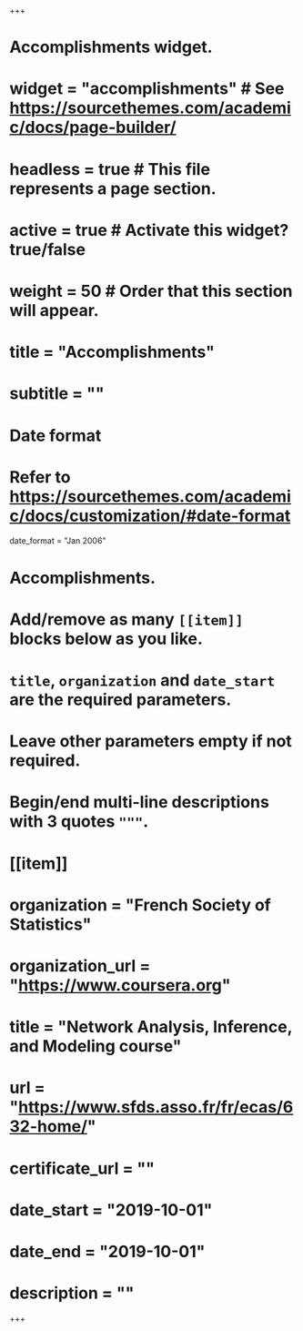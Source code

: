 +++
# Accomplishments widget.
# widget = "accomplishments"  # See https://sourcethemes.com/academic/docs/page-builder/
# headless = true  # This file represents a page section.
# active = true  # Activate this widget? true/false
# weight = 50  # Order that this section will appear.
# 
# title = "Accomplish&shy;ments"
# subtitle = ""

# Date format
#   Refer to https://sourcethemes.com/academic/docs/customization/#date-format
date_format = "Jan 2006"

# Accomplishments.
#   Add/remove as many `[[item]]` blocks below as you like.
#   `title`, `organization` and `date_start` are the required parameters.
#   Leave other parameters empty if not required.
#   Begin/end multi-line descriptions with 3 quotes `"""`.

# [[item]]
#   organization = "French Society of Statistics"
#   organization_url = "https://www.coursera.org"
#   title = "Network Analysis, Inference, and Modeling course"
#   url = "https://www.sfds.asso.fr/fr/ecas/632-home/"
#   certificate_url = ""
#   date_start = "2019-10-01"
#   date_end = "2019-10-01"
#   description = ""

+++
